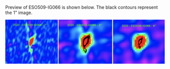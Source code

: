 Preview of ESO509-IG066 is shown below. The black contours represent the 1" image. 

![ESO509-IG066](ESO509-IG066.png "ESO509-IG066")

